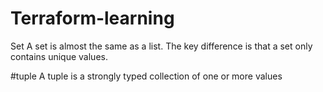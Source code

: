# Terraform-learning

Set
A set is almost the same as a list. The key difference is that a set only contains unique values.

#tuple
A tuple is a strongly typed collection of one or more values